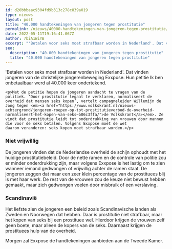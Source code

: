 ```yaml
---
id: d20bbbaac9304fd9b313c278c839a019
type: nieuws
layout: post
title: "40.000 handtekeningen van jongeren tegen prostitutie"
permalink: /nieuws/40000-handtekeningen-van-jongeren-tegen-prostitutie/
date: 2022-05-11T19:16:41.067Z
author: 7biA1WiYB
excerpt: "'Betalen voor seks moet strafbaar worden in Nederland'. Dat vinden jongeren van de christelijke jongerenbeweging Exxpose. Hun petitie Ik ben onbetaalbaar werd al 40.000 keer ondertekend.  "
seo:
  description: "40.000 handtekeningen van jongeren tegen prostitutie"
  title: "40.000 handtekeningen van jongeren tegen prostitutie"
---
```

'Betalen voor seks moet strafbaar worden in Nederland'. Dat vinden jongeren van de christelijke jongerenbeweging Exxpose. Hun petitie Ik ben onbetaalbaar werd al 40.000 keer ondertekend.  

    <p>Met de petitie hopen de jongeren aandacht te vragen van de politiek. ‘Door prostitutie legaal te verklaren, normaliseert de overheid dat mensen seks kopen’, vertelt campagneleider Willemijn de Jong tegen <em><a href="https://www.volkskrant.nl/nieuws-achtergrond/jongeren-roepen-op-tot-prostitutieverbod-de-overheid-normaliseert-het-kopen-van-seks~b06c3ffa/">de Volkskrant</a></em>. Ze vindt dat prostitutie leidt tot onderdrukking van vrouwen door mannen die voor de seks betalen. Volgens Exxpose moet de wet daarom veranderen: seks kopen moet strafbaar worden.</p>
<h3>Niet vrijwillig</h3>
<p>De jongeren vinden dat de Nederlandse overheid de schijn ophoudt met het huidige prostitutiebeleid. Door de nette ramen en de controle van politie zou er minder onderdrukking zijn, maar volgens Exxpose is het lastig om te zien wanneer iemand gedwongen of vrijwillig achter de ramen staat. De jongeren zeggen dat maar een zeer klein percentage van de prostituees blij is met haar werk. De rest van de vrouwen zou de keuze niet bewust hebben gemaakt, maar zich gedwongen voelen door misbruik of een verslaving.</p>
<h3>Scandinavië</h3>
<p>Het liefste zien de jongeren een beleid zoals Scandinavische landen als Zweden en Noorwegen dat hebben. Daar is prostitutie niet strafbaar, maar het kopen van seks bij een prostituee wel. Hierdoor krijgen de vrouwen zelf geen boete, maar alleen de kopers van de seks. Daarnaast krijgen de prostituees hulp van de overheid.</p>
<p>Morgen zal Exxpose de handtekeningen aanbieden aan de Tweede Kamer.</p>  
